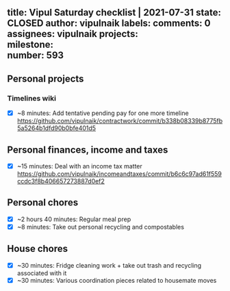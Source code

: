 title:	Vipul Saturday checklist | 2021-07-31
state:	CLOSED
author:	vipulnaik
labels:	
comments:	0
assignees:	vipulnaik
projects:	
milestone:	
number:	593
--
## Personal projects

### Timelines wiki

- [x] ~8 minutes: Add tentative pending pay for one more timeline https://github.com/vipulnaik/contractwork/commit/b338b08339b8775fb5a5264b1dfd90b0bfe401d5

## Personal finances, income and taxes

- [x] ~15 minutes: Deal with an income tax matter https://github.com/vipulnaik/incomeandtaxes/commit/b6c6c97ad61f559ccdc3f8b406657273887d0ef2

## Personal chores

- [x] ~2 hours 40 minutes: Regular meal prep
- [x] ~8 minutes: Take out personal recycling and compostables

## House chores

- [x] ~30 minutes: Fridge cleaning work + take out trash and recycling associated with it
- [x] ~30 minutes: Various coordination pieces related to housemate moves
